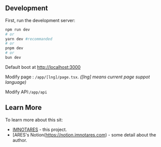 ## Development

First, run the development server:

```bash
npm run dev
# or
yarn dev #recommanded
# or
pnpm dev
# or
bun dev 
```

Default boot at [http://localhost:3000](http://localhost:3000)

Modify page : `/app/[lng]/page.tsx`. *([lng] means current page suppot language)*

Modify API:`/app/api`

## Learn More

To learn more about this sit:

- [IMNOTARES](https://imnotares.com) - this project.
- [ARES's Notion(https://notion.imnotares.com) - some detail about the author.
